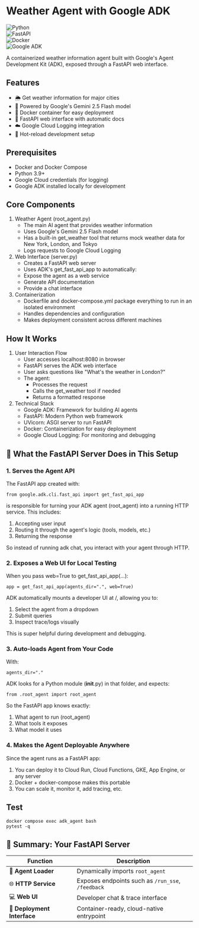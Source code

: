 # Weather Agent with Google ADK

![Python](https://img.shields.io/badge/python-3.9+-blue.svg)  
![FastAPI](https://img.shields.io/badge/FastAPI-0.68+-green.svg)  
![Docker](https://img.shields.io/badge/docker-compose-yellow.svg)  
![Google ADK](https://img.shields.io/badge/Google-ADK-red.svg)

A containerized weather information agent built with Google's Agent Development Kit (ADK), exposed through a FastAPI web interface.

## Features

- 🌦️ Get weather information for major cities
- 🤖 Powered by Google's Gemini 2.5 Flash model
- 🐳 Docker container for easy deployment
- 📡 FastAPI web interface with automatic docs
- ☁️ Google Cloud Logging integration
- 🔄 Hot-reload development setup

## Prerequisites

- Docker and Docker Compose
- Python 3.9+
- Google Cloud credentials (for logging)
- Google ADK installed locally for development

## Core Components

1. Weather Agent (root_agent.py)
   - The main AI agent that provides weather information
   - Uses Google's Gemini 2.5 Flash model
   - Has a built-in get_weather tool that returns mock weather data for New York, London, and Tokyo
   - Logs requests to Google Cloud Logging
2. Web Interface (server.py)
   - Creates a FastAPI web server
   - Uses ADK's get_fast_api_app to automatically:
   - Expose the agent as a web service
   - Generate API documentation
   - Provide a chat interface
3. Containerization
   - Dockerfile and docker-compose.yml package everything to run in an isolated environment
   - Handles dependencies and configuration
   - Makes deployment consistent across different machines

## How It Works

1. User Interaction Flow
   - User accesses localhost:8080 in browser
   - FastAPI serves the ADK web interface
   - User asks questions like "What's the weather in London?"
   - The agent:
     - Processes the request
     - Calls the get_weather tool if needed
     - Returns a formatted response
2. Technical Stack
   - Google ADK: Framework for building AI agents
   - FastAPI: Modern Python web framework
   - UVicorn: ASGI server to run FastAPI
   - Docker: Containerization for easy deployment
   - Google Cloud Logging: For monitoring and debugging

## 🧠 What the FastAPI Server Does in This Setup

### 1. Serves the Agent API

The FastAPI app created with:

```
from google.adk.cli.fast_api import get_fast_api_app
```

is responsible for turning your ADK agent (root_agent) into a running HTTP service. This includes:

1. Accepting user input
2. Routing it through the agent's logic (tools, models, etc.)
3. Returning the response

So instead of running adk chat, you interact with your agent through HTTP.

### 2. Exposes a Web UI for Local Testing

When you pass web=True to get_fast_api_app(...):

```
app = get_fast_api_app(agents_dir=".", web=True)
```

ADK automatically mounts a developer UI at /, allowing you to:

1. Select the agent from a dropdown
2. Submit queries
3. Inspect trace/logs visually

This is super helpful during development and debugging.

### 3. Auto-loads Agent from Your Code

With:

```
agents_dir="."
```

ADK looks for a Python module (**init**.py) in that folder, and expects:

```
from .root_agent import root_agent
```

So the FastAPI app knows exactly:

1. What agent to run (root_agent)
2. What tools it exposes
3. What model it uses

### 4. Makes the Agent Deployable Anywhere

Since the agent runs as a FastAPI app:

1. You can deploy it to Cloud Run, Cloud Functions, GKE, App Engine, or any server
2. Docker + docker-compose makes this portable
3. You can scale it, monitor it, add tracing, etc.

## Test

```
docker compose exec adk_agent bash
pytest -q
```

## 🔁 Summary: Your FastAPI Server

| Function                    | Description                                       |
| --------------------------- | ------------------------------------------------- |
| 🧩 **Agent Loader**         | Dynamically imports `root_agent`                  |
| 🌐 **HTTP Service**         | Exposes endpoints such as `/run_sse`, `/feedback` |
| 💻 **Web UI**               | Developer chat & trace interface                  |
| 🚀 **Deployment Interface** | Container-ready, cloud-native entrypoint          |
